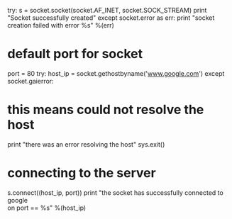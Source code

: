
try:
s = socket.socket(socket.AF_INET, socket.SOCK_STREAM)
print "Socket successfully created"
except socket.error as err:
print "socket creation failed with error %s" %(err)
# default port for socket
port = 80
try:
host_ip = socket.gethostbyname('www.google.com')
except socket.gaierror:
# this means could not resolve the host
print "there was an error resolving the host"
sys.exit()
# connecting to the server
s.connect((host_ip, port))
print "the socket has successfully connected to google \
on port == %s" %(host_ip)
